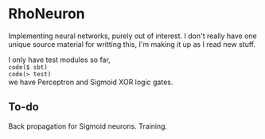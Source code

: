 # RhoNeuron

Implementing neural networks, purely out of interest.
I don't really have one unique source material for writting this, I'm making it up as I read new stuff.

I only have test modules so far,  
`code($ sbt)`  
`code(> test)`  
we have Perceptron and Sigmoid XOR logic gates.

## To-do

Back propagation for Sigmoid neurons.
Training.
